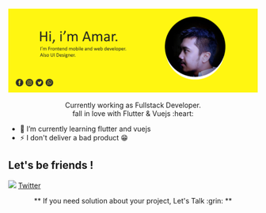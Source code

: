 <p align="center"><img src="header.jpg" width="800px" /></p>

<p align="center">Currently working as Fullstack Developer.<br/>
fall in love with Flutter & Vuejs :heart:</p>

- 🌱 I’m currently learning flutter and vuejs
- ⚡ I don't deliver a bad product :grin:

## Let's be friends !
<img src="https://img.icons8.com/dusk/64/000000/twitter.png" width="20"/>   [Twitter](https://twitter.com/amarmaulana06) <br/>

<p align="center"> ** If you need solution about your project, Let's Talk :grin: ** </p>

